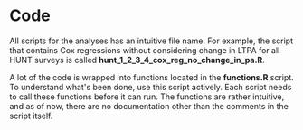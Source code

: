 # Code

All scripts for the analyses has an intuitive file name. For example, the script that contains Cox regressions without considering change in LTPA for all HUNT surveys is called **hunt_1_2_3_4_cox_reg_no_change_in_pa.R**.

A lot of the code is wrapped into functions located in the **functions.R** script. To understand what's been done, use this script actively. Each script needs to call these functions before it can run. The functions are rather intuitive, and as of now, there are no documentation other than the comments in the script itself.

